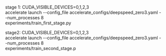 stage 1:
CUDA_VISIBLE_DEVICES=0,1,2,3 \
accelerate launch --config_file accelerate_configs/deepspeed_zero3.yaml --num_processes 8 \
experiments/train_first_stage.py


stage2:
CUDA_VISIBLE_DEVICES=0,1,2,3 \
accelerate launch --config_file accelerate_configs/deepspeed_zero3.yaml --num_processes 8 \
experiments/train_second_stage.p
